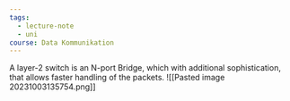 ```yaml
---
tags:
  - lecture-note
  - uni
course: Data Kommunikation
---
```

A layer-2 switch is an N-port Bridge, which with additional sophistication, that allows faster handling of the packets.
![[Pasted image 20231003135754.png]]
